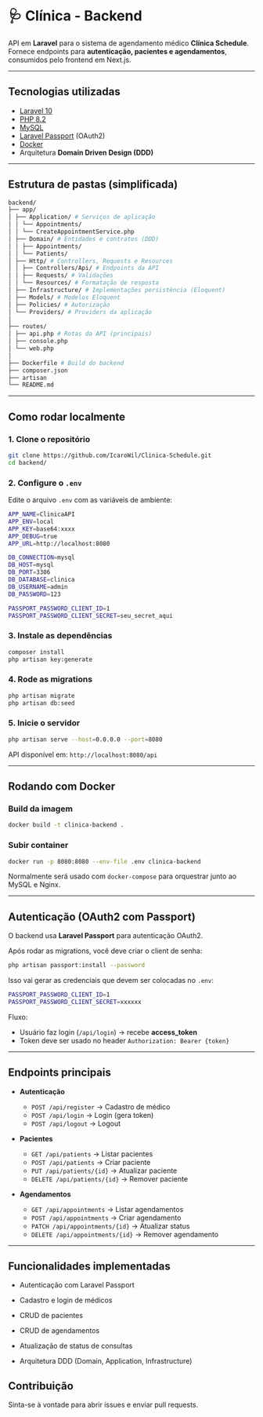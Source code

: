 # 🩺 Clínica - Backend

API em **Laravel** para o sistema de agendamento médico **Clínica Schedule**.  
Fornece endpoints para **autenticação, pacientes e agendamentos**, consumidos pelo frontend em Next.js.

---

## Tecnologias utilizadas

- [Laravel 10](https://laravel.com/)
- [PHP 8.2](https://www.php.net/)
- [MySQL](https://www.mysql.com/)
- [Laravel Passport](https://laravel.com/docs/10.x/passport) (OAuth2)
- [Docker](https://www.docker.com/)
- Arquitetura **Domain Driven Design (DDD)**

---

## Estrutura de pastas (simplificada)

```bash
backend/
├── app/
│ ├── Application/ # Serviços de aplicação
│ │ └── Appointments/
│ │ └── CreateAppointmentService.php
│ ├── Domain/ # Entidades e contratos (DDD)
│ │ ├── Appointments/
│ │ └── Patients/
│ ├── Http/ # Controllers, Requests e Resources
│ │ ├── Controllers/Api/ # Endpoints da API
│ │ ├── Requests/ # Validações
│ │ └── Resources/ # Formatação de resposta
│ ├── Infrastructure/ # Implementações persistência (Eloquent)
│ ├── Models/ # Modelos Eloquent
│ ├── Policies/ # Autorização
│ └── Providers/ # Providers da aplicação
│
├── routes/
│ ├── api.php # Rotas da API (principais)
│ ├── console.php
│ └── web.php
│
├── Dockerfile # Build do backend
├── composer.json
├── artisan
└── README.md
```

---

## Como rodar localmente

### 1. Clone o repositório
```bash
git clone https://github.com/IcaroWil/Clinica-Schedule.git
cd backend/
```

### 2. Configure o `.env`
Edite o arquivo `.env` com as variáveis de ambiente:


```bash
APP_NAME=ClinicaAPI
APP_ENV=local
APP_KEY=base64:xxxx
APP_DEBUG=true
APP_URL=http://localhost:8080

DB_CONNECTION=mysql
DB_HOST=mysql
DB_PORT=3306
DB_DATABASE=clinica
DB_USERNAME=admin
DB_PASSWORD=123

PASSPORT_PASSWORD_CLIENT_ID=1
PASSPORT_PASSWORD_CLIENT_SECRET=seu_secret_aqui
```

### 3. Instale as dependências
```bash
composer install
php artisan key:generate
```

### 4. Rode as migrations
```bash
php artisan migrate
php artisan db:seed
```

### 5. Inicie o servidor
```bash
php artisan serve --host=0.0.0.0 --port=8080
```
API disponível em: `http://localhost:8080/api`

---

## Rodando com Docker

### Build da imagem
```bash
docker build -t clinica-backend .
```

### Subir container
```bash
docker run -p 8080:8080 --env-file .env clinica-backend
```
Normalmente será usado com `docker-compose` para orquestrar junto ao MySQL e Nginx.

---

## Autenticação (OAuth2 com Passport)

O backend usa **Laravel Passport** para autenticação OAuth2.

Após rodar as migrations, você deve criar o client de senha:
```bash
php artisan passport:install --password
```

Isso vai gerar as credenciais que devem ser colocadas no `.env`:
```bash
PASSPORT_PASSWORD_CLIENT_ID=1
PASSPORT_PASSWORD_CLIENT_SECRET=xxxxxx
```

Fluxo:
- Usuário faz login (`/api/login`) → recebe **access_token**
- Token deve ser usado no header `Authorization: Bearer {token}`

---

## Endpoints principais

- **Autenticação**
    - `POST /api/register` -> Cadastro de médico
    - `POST /api/login` -> Login (gera token)
    - `POST /api/logout` -> Logout

- **Pacientes**
    - `GET /api/patients` -> Listar pacientes
    - `POST /api/patients` -> Criar paciente
    - `PUT /api/patients/{id}` -> Atualizar paciente
    - `DELETE /api/patients/{id}` -> Remover paciente

- **Agendamentos**
    - `GET /api/appointments` -> Listar agendamentos
    - `POST /api/appointments` -> Criar agendamento
    - `PATCH /api/appointments/{id}` -> Atualizar status
    - `DELETE /api/appointments/{id}` -> Remover agendamento

--- 

## Funcionalidades implementadas

- Autenticação com Laravel Passport

- Cadastro e login de médicos

- CRUD de pacientes

- CRUD de agendamentos

- Atualização de status de consultas

- Arquitetura DDD (Domain, Application, Infrastructure)

## Contribuição

Sinta-se à vontade para abrir issues e enviar pull requests.
